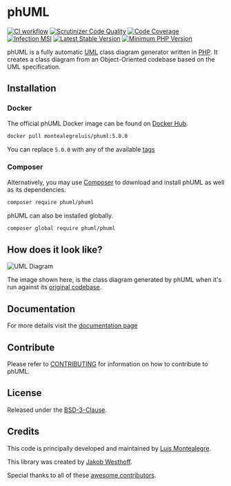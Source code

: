 # phUML

[![CI workflow](https://github.com/montealegreluis/phuml/actions/workflows/ci.yml/badge.svg)](https://github.com/montealegreluis/phuml/actions/workflows/ci.yml)
[![Scrutinizer Code Quality][scrutinizer-badge]][scrutinizer]
[![Code Coverage][coverage-badge]][coverage]
[![Infection MSI](https://badge.stryker-mutator.io/github.com/montealegreluis/phuml/master)](https://dashboard.stryker-mutator.io/reports/github.com/montealegreluis/phuml/master)
[![Latest Stable Version][stable-badge]][packagist]
[![Minimum PHP Version](https://img.shields.io/badge/php-%3E%3D%208.0-8892BF.svg?style=flat-square)](https://php.net/)

phUML is a fully automatic [UML][uml] class diagram generator written in [PHP](https://php.net/).
It creates a class diagram from an Object-Oriented codebase based on the UML specification.

## Installation

### Docker

The official phUML Docker image can be found on [Docker Hub](https://hub.docker.com/r/montealegreluis/phuml/).

```bash
docker pull montealegreluis/phuml:5.0.0
```

You can replace `5.0.0` with any of the available [tags](https://hub.docker.com/r/montealegreluis/phuml/tags?page=1&ordering=last_updated)

### Composer

Alternatively, you may use [Composer][composer] to download and install phUML as well as its dependencies.

```bash
composer require phuml/phuml
```

phUML can also be installed globally.

```bash
composer global require phuml/phuml
```

## How does it look like?

![UML Diagram][diagram]

The image shown here, is the class diagram generated by phUML when it's run against its [original codebase][codebase].

## Documentation

For more details visit the [documentation page][docs]

## Contribute

Please refer to [CONTRIBUTING][contribute] for information on how to contribute to phUML.

## License

Released under the [BSD-3-Clause][license].

## Credits

This code is principally developed and maintained by [Luis Montealegre][luis].

This library was created by [Jakob Westhoff][jakob].

Special thanks to all of these [awesome contributors][contributors].

[scrutinizer-badge]: https://scrutinizer-ci.com/g/MontealegreLuis/phuml/badges/quality-score.png?b=master
[scrutinizer]: https://scrutinizer-ci.com/g/MontealegreLuis/phuml/?branch=master
[uml]: http://en.wikipedia.org/wiki/Unified_Modeling_Language
[diagram]: https://raw.githubusercontent.com/MontealegreLuis/phuml/master/docs/phuml-example-thumbnail.png
[docs]: http://montealegreluis.com/phuml
[coverage-badge]: https://scrutinizer-ci.com/g/MontealegreLuis/phuml/badges/coverage.png?b=master
[coverage]: https://scrutinizer-ci.com/g/MontealegreLuis/phuml/code-structure/master/code-coverage
[composer]: https://getcomposer.org/
[codebase]: https://github.com/jakobwesthoff/phuml/tree/master/src
[stable-badge]: https://img.shields.io/packagist/v/phuml/phuml.svg?style=flat-square
[packagist]: https://packagist.org/packages/phuml/phuml
[luis]: https://github.com/MontealegreLuis
[jakob]: https://github.com/jakobwesthoff
[contributors]: https://github.com/MontealegreLuis/phuml/contributors
[contribute]: https://github.com/MontealegreLuis/phuml/blob/master/CONTRIBUTING.md
[license]: https://github.com/MontealegreLuis/phuml/blob/master/LICENSE
